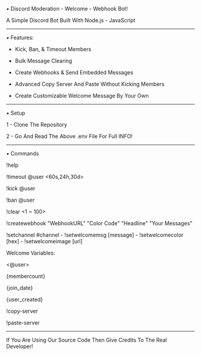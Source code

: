 ▪︎ Discord Moderation - Welcome - Webhook Bot!

A Simple Discord Bot Built With Node.js - JavaScript

---

▪︎ Features:

- Kick, Ban, & Timeout Members

- Bulk Message Clearing

- Create Webhooks & Send Embedded Messages

- Advanced Copy Server And Paste Without Kicking Members

- Create Customizable Welcome Message By Your Own

---

▪︎ Setup

1 - Clone The Repository

2 - Go And Read The Above .env File For Full INFO!

---

▪︎ Commands

!help

!timeout @user <60s,24h,30d>

!kick @user

!ban @user

!clear <1 ~ 100>

!createwebhook "WebhookURL" "Color Code" "Headline" "Your Messages"

!setchannel #channel  -  !setwelcomemsg [message]  -  !setwelcomecolor [hex]  -  !setwelcomeimage [url]

Welcome Variables:

<@user>

{membercount}

{join_date}

{user_created}

!copy-server

!paste-server

---

If You Are Using Our Source Code Then Give Credits To The Real Developer!
